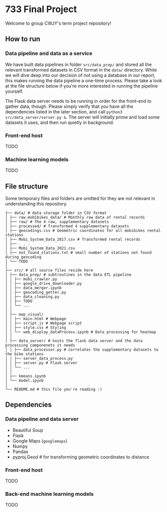 # 733 Final Project

Welcome to group CWJY's term project repository!

## How to run

### Data pipeline and data as a service

We have built data pipelines in folder ```src/data_prep/``` and stored all the relevant transformed datasets in CSV format in the ```data/``` directory. While we will dive deep into our decision of not using a database in our report, this makes running the data pipeline a one-time process. Please take a look at the file structure below if you're more interested in running the pipeline yourself.

The Flask data server needs to be running in order for the front-end to gather data, though. Please simply verify that you have all the dependencies listed in the later section, and call ```python3 src/data_server/server.py &```. The server will initially prime and load some datasets it uses, and then run quietly in background. 

### Front-end host
TODO

### Machine learning models
TODO

## File structure

Some temporary files and folders are omitted for they are not relevant in understanding this repository.

    ├── data/ # data storage folder in CSV format
    │ ├── raw_mobibikes_data/ # Monthly raw data of rental records
    │ ├── raw/ # The 4 raw, supplementary datasets
    │ ├── processed/ # Transformed 4 supplementary datasets
    │ ├── geocodings.csv # Geometric coordinates for all mobibikes rental stations
    │ ├── Mobi_System_Data_2017.csv # Transformed rental records
    │ ├── . . . 
    │ ├── Mobi_System_Data_2021.csv
    │ ├── not_found_stations.txt # small number of stations not found during geocoding
    │ └── TODO
    │
    ├── src/ # all source files reside here
    │ ├── data_prep/ # subtroutines in the data ETL pipeline
    │ │ ├── mobi_crawler.py
    │ │ ├── google_drive_downloader.py
    │ │ ├── data_merger.ipynb
    │ │ ├── geocoding_getter.py 
    │ │ ├── data_cleaning.py
    │ │ ├── TODO 
    │ │ └── ... 
    │ │
    │ ├── map_visual/
    │ │ ├── main.html # Webpage
    │ │ ├── script.js # Webpage script
    │ │ ├── style.css # Styling
    │ │ └── web_display_dataProcess.ipynb # Data processing for heatmap
    │ │
    │ ├── data_server/ # hosts the flask data server and the data processing componenets it needs
    │ │ ├── data_processor.py # correlates the supplementary datasets to the bike stations
    │ │ ├── server_data_process.py
    │ │ ├── server.py # Flask server
    │ │ └── ... 
    │ │
    │ ├── kmeans.ipynb
    │ └── model.ipynb
    │
    └── README.md # this file you're reading :)


## Dependencies

### Data pipeline and data server

- Beautiful Soup
- Flask
- Google Maps (```googlemaps```)
- Numpy
- Pandas
- pyproj.Geod # for transforming geometric coordinates to distance

### Front-end host
TODO

### Back-end machine learning models
TODO